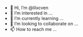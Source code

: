 - 👋 Hi, I’m @lilxcven
- 👀 I’m interested in ...
- 🌱 I’m currently learning ...
- 💞️ I’m looking to collaborate on ...
- 📫 How to reach me ...

<!---
lilxcven/lilxcven is a ✨ special ✨ repository because its `README.md` (this file) appears on your GitHub profile.
You can click the Preview link to take a look at your changes.
--->

